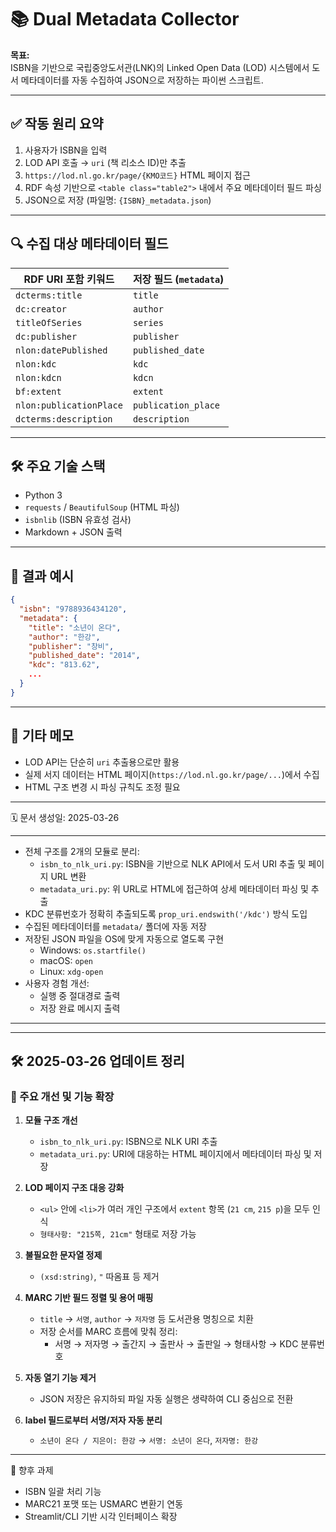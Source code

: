 # 📚 Dual Metadata Collector

**목표:**  
ISBN을 기반으로 국립중앙도서관(LNK)의 Linked Open Data (LOD) 시스템에서 도서 메타데이터를 자동 수집하여 JSON으로 저장하는 파이썬 스크립트.

---

## ✅ 작동 원리 요약

1. 사용자가 ISBN을 입력
2. LOD API 호출 → `uri` (책 리소스 ID)만 추출
3. `https://lod.nl.go.kr/page/{KMO코드}` HTML 페이지 접근
4. RDF 속성 기반으로 `<table class="table2">` 내에서 주요 메타데이터 필드 파싱
5. JSON으로 저장 (파일명: `{ISBN}_metadata.json`)

---

## 🔍 수집 대상 메타데이터 필드

| RDF URI 포함 키워드       | 저장 필드 (`metadata`)     |
|---------------------------|-----------------------------|
| `dcterms:title`           | `title`                    |
| `dc:creator`              | `author`                   |
| `titleOfSeries`           | `series`                   |
| `dc:publisher`            | `publisher`                |
| `nlon:datePublished`      | `published_date`           |
| `nlon:kdc`                | `kdc`                      |
| `nlon:kdcn`               | `kdcn`                     |
| `bf:extent`               | `extent`                   |
| `nlon:publicationPlace`   | `publication_place`        |
| `dcterms:description`     | `description`              |

---

## 🛠 주요 기술 스택

- Python 3
- `requests` / `BeautifulSoup` (HTML 파싱)
- `isbnlib` (ISBN 유효성 검사)
- Markdown + JSON 출력

---

## 📁 결과 예시

```json
{
  "isbn": "9788936434120",
  "metadata": {
    "title": "소년이 온다",
    "author": "한강",
    "publisher": "창비",
    "published_date": "2014",
    "kdc": "813.62",
    ...
  }
}
```

---

## 🧠 기타 메모

- LOD API는 단순히 `uri` 추출용으로만 활용
- 실제 서지 데이터는 HTML 페이지(`https://lod.nl.go.kr/page/...`)에서 수집
- HTML 구조 변경 시 파싱 규칙도 조정 필요

---

🗓 문서 생성일: 2025-03-26

---





- 전체 구조를 2개의 모듈로 분리:
  - `isbn_to_nlk_uri.py`: ISBN을 기반으로 NLK API에서 도서 URI 추출 및 페이지 URL 변환
  - `metadata_uri.py`: 위 URL로 HTML에 접근하여 상세 메타데이터 파싱 및 추출
- KDC 분류번호가 정확히 추출되도록 `prop_uri.endswith('/kdc')` 방식 도입
- 수집된 메타데이터를 `metadata/` 폴더에 자동 저장
- 저장된 JSON 파일을 OS에 맞게 자동으로 열도록 구현
  - Windows: `os.startfile()`
  - macOS: `open`
  - Linux: `xdg-open`
- 사용자 경험 개선:
  - 실행 중 절대경로 출력
  - 저장 완료 메시지 출력


---

---

## 🛠 2025-03-26 업데이트 정리

### 📌 주요 개선 및 기능 확장

1. **모듈 구조 개선**
   - `isbn_to_nlk_uri.py`: ISBN으로 NLK URI 추출
   - `metadata_uri.py`: URI에 대응하는 HTML 페이지에서 메타데이터 파싱 및 저장

2. **LOD 페이지 구조 대응 강화**
   - `<ul>` 안에 `<li>`가 여러 개인 구조에서 `extent` 항목 (`21 cm`, `215 p`)을 모두 인식
   - `형태사항: "215쪽, 21cm"` 형태로 저장 가능

3. **불필요한 문자열 정제**
   - `(xsd:string)`, `"` 따옴표 등 제거

4. **MARC 기반 필드 정렬 및 용어 매핑**
   - `title` → `서명`, `author` → `저자명` 등 도서관용 명칭으로 치환
   - 저장 순서를 MARC 흐름에 맞춰 정리:
     - 서명 → 저자명 → 출간지 → 출판사 → 출판일 → 형태사항 → KDC 분류번호

5. **자동 열기 기능 제거**
   - JSON 저장은 유지하되 파일 자동 실행은 생략하여 CLI 중심으로 전환

6. **label 필드로부터 서명/저자 자동 분리**
   - `소년이 온다 / 지은이: 한강` → `서명: 소년이 온다`, `저자명: 한강`

---

🧷 향후 과제
- ISBN 일괄 처리 기능
- MARC21 포맷 또는 USMARC 변환기 연동
- Streamlit/CLI 기반 시각 인터페이스 확장
